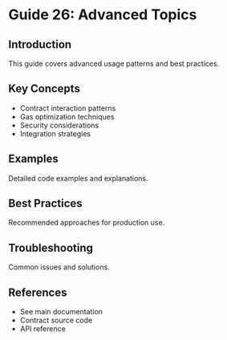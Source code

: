 # Guide 26: Advanced Topics

## Introduction
This guide covers advanced usage patterns and best practices.

## Key Concepts
- Contract interaction patterns
- Gas optimization techniques
- Security considerations
- Integration strategies

## Examples
Detailed code examples and explanations.

## Best Practices
Recommended approaches for production use.

## Troubleshooting
Common issues and solutions.

## References
- See main documentation
- Contract source code
- API reference
